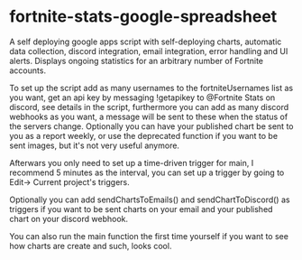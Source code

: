 # fortnite-stats-google-spreadsheet
A self deploying google apps script with self-deploying charts, automatic data collection, discord integration, email integration, error handling and UI alerts.  Displays ongoing statistics for an arbitrary number of Fortnite accounts.

To set up the script add as many usernames to the fortniteUsernames list as you want, get an api key by messaging !getapikey to @Fortnite Stats on discord, see details in the script, furthermore you can add as many discord webhooks as you want, a message will be sent to these when the status of the servers change. Optionally you can have your published chart be sent to you as a report weekly, or use the deprecated function if you want to be sent images, but it's not very useful anymore.

Afterwars you only need to set up a time-driven trigger for main, I recommend 5 minutes as the interval, you can set up a trigger by going to 
Edit-> Current project's triggers.

Optionally you can add sendChartsToEmails() and sendChartToDiscord() as triggers if you want to be sent charts on your email and your published chart on your discord webhook.

You can also run the main function the first time yourself if you want to see how charts are create and such, looks cool.
